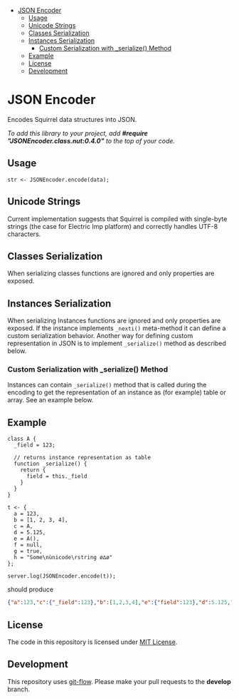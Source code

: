<!-- START doctoc generated TOC please keep comment here to allow auto update -->
<!-- DON'T EDIT THIS SECTION, INSTEAD RE-RUN doctoc TO UPDATE -->


- [JSON Encoder](#json-encoder)
  - [Usage](#usage)
  - [Unicode Strings](#unicode-strings)
  - [Classes Serialization](#classes-serialization)
  - [Instances Serialization](#instances-serialization)
    - [Custom Serialization with \_serialize() Method](#custom-serialization-with-%5C_serialize-method)
  - [Example](#example)
  - [License](#license)
  - [Development](#development)

<!-- END doctoc generated TOC please keep comment here to allow auto update -->

# JSON Encoder

Encodes Squirrel data structures into JSON.

_To add this library to your project, add **#require "JSONEncoder.class.nut:0.4.0"** to the top of your code._

## Usage

```squirrel
str <- JSONEncoder.encode(data);
```

## Unicode Strings

Current implementation suggests that Squirrel is compiled with single-byte strings (the case for Electric Imp platform) and correctly handles UTF-8 characters.

## Classes Serialization

When serializing classes functions are ignored and only properties are exposed.

## Instances Serialization

When serializing Instances functions are ignored and only properties are exposed. If the instance implements `_nexti()` meta-method it can define a custom serialization behavior. Another way for defining custom representation in JSON is to implement `_serialize()` method as described below.

### Custom Serialization with \_serialize() Method

Instances can contain `_serialize()` method that is called during the encoding to get the representation of an instance as (for example) table or array. See an example below.

## Example

```squirrel
class A {
  _field = 123;

  // returns instance representation as table
  function _serialize() {
    return {
      field = this._field
    }
  }
}

t <- {
  a = 123,
  b = [1, 2, 3, 4],
  c = A,
  d = 5.125,
  e = A(),
  f = null,
  g = true,
  h = "Some\nùnicode\rstring ø∆ø"
};

server.log(JSONEncoder.encode(t));
```

should produce

```json
{"a":123,"c":{"_field":123},"b":[1,2,3,4],"e":{"field":123},"d":5.125,"g":true,"f":null,"h":"Some\nùnicode\rstring ø∆ø"}
```

## License

The code in this repository is licensed under [MIT License](https://github.com/electricimp/serializer/tree/master/LICENSE).

## Development

This repository uses [git-flow](http://jeffkreeftmeijer.com/2010/why-arent-you-using-git-flow/).
Please make your pull requests to the __develop__ branch.
